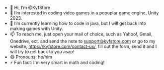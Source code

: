 - 👋 Hi, I’m @KyfStore
- 👀 I’m interested in coding video games in a popuplar game engine, Unity 2023.
- 🌱 I’m currently learning how to code in java, but I will get back into making games with Unity.
- 📫 To reach me, just open your mail of choice, such as Yahoo!, Gmail, Onedrive, ect. and send the note to support@kyfstore.com or go to my website, https://kyfstore.com/contact-us/, fill out the form, send it and I will try to get back to you asap!
- 😄 Pronouns: he/him
- ⚡ Fun fact: I'm very smart in math and coding!

<!---
KyfStore/KyfStore is a ✨ special ✨ repository because its `README.md` (this file) appears on your GitHub profile.
You can click the Preview link to take a look at your changes.
--->
